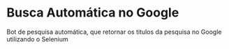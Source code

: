 # Busca Automática no Google
 Bot de pesquisa automática, que retornar os titulos da pesquisa no Google utilizando o Selenium
